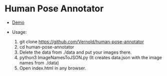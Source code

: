 Human Pose Annotator
====================

* [Demo](https://rawgit.com/Vernold/js-graph-annotator/master/index.html)

* Usage:
  1. git clone https://github.com/Vernold/human-pose-annotator
  2. cd human-pose-annotator
  3. Delete the data from ./data and put your images there.
  4. python3 ImageNamesToJSON.py (It creates data.json with the image names from ./data)
  5. Open index.html in any browser.
